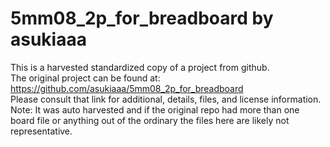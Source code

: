 
# 5mm08_2p_for_breadboard by asukiaaa  
This is a harvested standardized copy of a project from github.  
The original project can be found at:  
https://github.com/asukiaaa/5mm08_2p_for_breadboard  
Please consult that link for additional, details, files, and license information.  
Note: It was auto harvested and if the original repo had more than one board file or anything out of the ordinary the files here are likely not representative.  
    